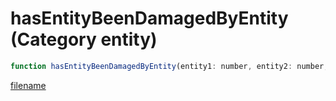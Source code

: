 # hasEntityBeenDamagedByEntity (Category entity)

```js
function hasEntityBeenDamagedByEntity(entity1: number, entity2: number, p2: boolean): boolean
```

[filename](hasEntityBeenDamagedByEntity_m.md ':include')